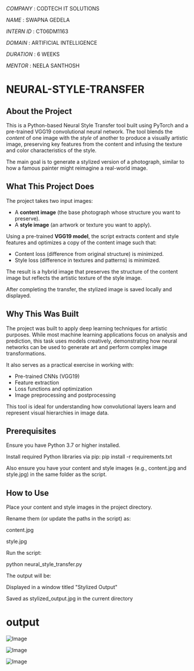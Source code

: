 *COMPANY*   : CODTECH IT SOLUTIONS

*NAME*      : SWAPNA GEDELA

*INTERN ID* : CT06DM1163

*DOMAIN*    : ARTIFICIAL INTELLIGENCE

*DURATION*  : 6 WEEKS

*MENTOR*    : NEELA SANTHOSH


# NEURAL-STYLE-TRANSFER

## About the Project

This is a Python-based Neural Style Transfer tool built using PyTorch and a pre-trained VGG19 convolutional neural network. The tool blends the *content* of one image with the *style* of another to produce a visually artistic image, preserving key features from the content and infusing the texture and color characteristics of the style.

The main goal is to generate a stylized version of a photograph, similar to how a famous painter might reimagine a real-world image.

## What This Project Does

The project takes two input images:
- A **content image** (the base photograph whose structure you want to preserve).
- A **style image** (an artwork or texture you want to apply).

Using a pre-trained **VGG19 model**, the script extracts content and style features and optimizes a copy of the content image such that:
- Content loss (difference from original structure) is minimized.
- Style loss (difference in textures and patterns) is minimized.

The result is a hybrid image that preserves the structure of the content image but reflects the artistic texture of the style image.

After completing the transfer, the stylized image is saved locally and displayed.

## Why This Was Built

The project was built to apply deep learning techniques for artistic purposes. While most machine learning applications focus on analysis and prediction, this task uses models creatively, demonstrating how neural networks can be used to generate art and perform complex image transformations.

It also serves as a practical exercise in working with:
- Pre-trained CNNs (VGG19)
- Feature extraction
- Loss functions and optimization
- Image preprocessing and postprocessing

This tool is ideal for understanding how convolutional layers learn and represent visual hierarchies in image data.

## Prerequisites

Ensure you have Python 3.7 or higher installed.

Install required Python libraries via pip:
pip install -r requirements.txt

Also ensure you have your content and style images (e.g., content.jpg and style.jpg) in the same folder as the script.

## How to Use
Place your content and style images in the project directory.

Rename them (or update the paths in the script) as:

content.jpg

style.jpg

Run the script:

python neural_style_transfer.py

The output will be:

Displayed in a window titled "Stylized Output"

Saved as stylized_output.jpg in the current directory

# output

![Image](https://github.com/user-attachments/assets/65bab105-9b8c-4ccf-bb9e-44a7ed418d45)

![Image](https://github.com/user-attachments/assets/60564c41-f7d8-474b-9eea-faf449b7e34a)

![Image](https://github.com/user-attachments/assets/14ae2bf6-a6cb-4d32-8311-0098a06b71ff)
